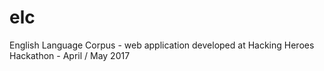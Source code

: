 # elc
English Language Corpus - web application developed at Hacking Heroes Hackathon - April / May 2017
